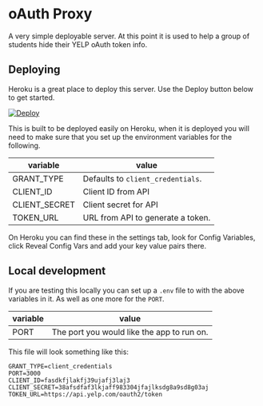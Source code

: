 # oAuth Proxy

A very simple deployable server. At this point it is used to help a group of students hide their YELP oAuth token info.

## Deploying

Heroku is a great place to deploy this server. Use the Deploy button below to get started.

[![Deploy](https://www.herokucdn.com/deploy/button.svg)](https://heroku.com/deploy)


This is built to be deployed easily on Heroku, when it is deployed you will need to make sure that you set up the environment variables for the following.

variable | value
---  | ---
GRANT_TYPE | Defaults to `client_credentials`.
CLIENT_ID | Client ID from API
CLIENT_SECRET | Client secret for API
TOKEN_URL | URL from API to generate a token. 

On Heroku you can find these in the settings tab, look for Config Variables, click Reveal Config Vars and add your key value pairs there. 

## Local development

If you are testing this locally you can set up a `.env` file to with the above variables in it. As well as one more for the `PORT`.

variable | value
---  | ---
PORT | The port you would like the app to run on.

This file will look something like this:

```
GRANT_TYPE=client_credentials
PORT=3000
CLIENT_ID=fasdkfjlakfj39ujafj3laj3
CLIENT_SECRET=38afsdfaf3lkjaff983304jfajlksdg8a9sd8g03aj
TOKEN_URL=https://api.yelp.com/oauth2/token
```